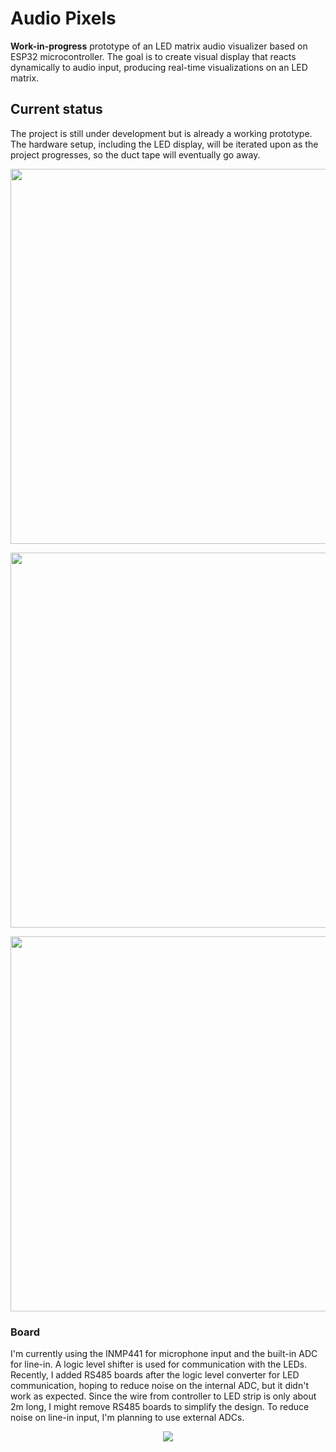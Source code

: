# Audio Pixels
**Work-in-progress** prototype of an LED matrix audio visualizer based on ESP32 microcontroller. The goal is to create visual display that reacts dynamically to audio input, producing real-time visualizations on an LED matrix.

## Current status
The project is still under development but is already a working prototype. The hardware setup, including the LED display, will be iterated upon as the project progresses, so the duct tape will eventually go away.

<p align="center"><img width="600" src="https://github.com/FilipHanzel/audio-pixels/blob/1e1b17913fbbf162170b985329f6e1fc7da86b8f/imgs/visualizations/bars.gif"></p>
<p align="center"><img width="600" src="https://github.com/FilipHanzel/audio-pixels/blob/1e1b17913fbbf162170b985329f6e1fc7da86b8f/imgs/visualizations/spectrum.gif"></p>
<p align="center"><img width="600" src="https://github.com/FilipHanzel/audio-pixels/blob/1e1b17913fbbf162170b985329f6e1fc7da86b8f/imgs/visualizations/fire.gif"></p>

### Board
I'm currently using the INMP441 for microphone input and the built-in ADC for line-in. A logic level shifter is used for communication with the LEDs.
Recently, I added RS485 boards after the logic level converter for LED communication, hoping to reduce noise on the internal ADC, but it didn't work as expected.
Since the wire from controller to LED strip is only about 2m long, I might remove RS485 boards to simplify the design. To reduce noise on line-in input,
I'm planning to use external ADCs.

<p align="center"><img src="https://github.com/FilipHanzel/audio-pixels/blob/1e1b17913fbbf162170b985329f6e1fc7da86b8f/imgs/board.jpg"></p>
